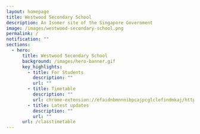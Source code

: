 ```yaml
---
layout: homepage
title: Westwood Secondary School
description: An Isomer site of the Singapore Government
image: /images/westwood-secondary-school.png
permalink: /
notification: ""
sections:
  - hero:
      title: Westwood Secondary School
      background: /images/hero-banner.gif
      key_highlights:
        - title: For Students
          description: ""
          url: ""
        - title: Timetable
          description: ""
          url: chrome-extension://efaidnbmnnnibpcajpcglclefindmkaj/https://staging.d36961hs8umuel.amplifyapp.com/files/2022%20sem2%2013%20jul.pdf
        - title: Latest updates
          description: ""
          url: ""
      url: /classtimetable
---
```

